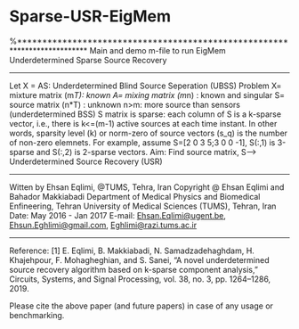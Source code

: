 # Sparse-USR-EigMem
%**************************************************************************
Main and demo m-file to run EigMem Underdetermined Sparse Source Recovery
**************************************************************************
Let X = AS: Underdetermined Blind Source Seperation (UBSS) Problem
X= mixture matrix (m*T): known
A= mixing matrix (m*n) : known and singular
S= source matrix (n*T) : unknown
n>m: more source than sensors (underdetermined BSS)
S matrix is sparse: each column of S is a k-sparse vector, i.e., there is
k<=(m-1) active sources at each time instant. In other words, sparsity
level (k) or norm-zero of source vectors (s_q) is the number of non-zero
elemnets. For example, assume S=[2 0 3 5;3 0 0 -1], S(:,1) is 3-sparse
and S(:,2) is 2-sparse vectors.
Aim: Find  source matrix, S--> Underdetermined Source Recovery (USR)
**************************************************************************
Witten by Ehsan Eqlimi, @TUMS, Tehra, Iran
Copyright @ Ehsan Eqlimi and Bahador Makkiabadi
Department of Medical Physics and Biomedical Enfineering,
Tehran University of Medical Sciences (TUMS), Tehran, Iran
Date: May 2016 - Jan 2017
E-mail: Ehsan.Eqlimi@ugent.be, Ehsun.Eghlimi@gmail.com,
Eghlimi@razi.tums.ac.ir
**************************************************************************
Reference:
[1] E. Eqlimi, B. Makkiabadi, N. Samadzadehaghdam, H. Khajehpour,
F. Mohagheghian, and S. Sanei, “A novel underdetermined source
recovery algorithm based on k-sparse component analysis,” Circuits,
Systems, and Signal Processing, vol. 38, no. 3, pp. 1264–1286, 2019.

Please cite the above paper (and future papers) in case of any usage or
benchmarking.
